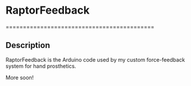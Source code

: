 # RaptorFeedback
===========================================

## Description
RaptorFeedback is the Arduino code used by my custom force-feedback system for hand prosthetics.

More soon!
